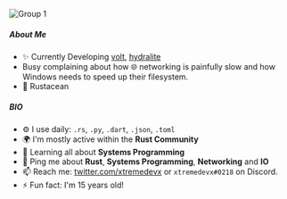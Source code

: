 ![Group 1](https://user-images.githubusercontent.com/63039748/149534847-ca09e846-3416-4b56-8d6b-59a4f99615d5.png)

##### About Me

- ✨ Currently Developing [volt](https://github.com/voltpkg/volt), [hydralite](https://github.com/hydralite/hydralite)
- Busy complaining about how 🌐 networking is painfully slow and how Windows needs to speed up their filesystem.
- 🦀 Rustacean

##### BIO

- ⚙️ I use daily: `.rs`, `.py`, `.dart`, `.json`, `.toml`
- 🌍 I'm mostly active within the **Rust Community**
- 🌱 Learning all about **Systems Programming**
- 💬 Ping me about **Rust**, **Systems Programming**, **Networking** and **IO**
- 📫 Reach me: [twitter.com/xtremedevx](https://twitter.com/xtremedevx) or `xtremedevx#0218` on Discord.
- ⚡️ Fun fact: I'm 15 years old!
